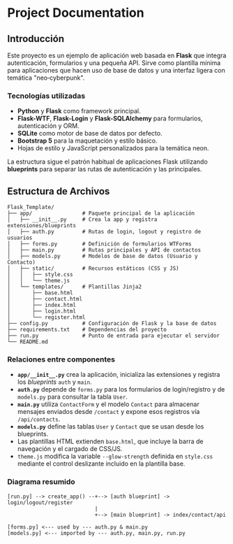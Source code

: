 # Project Documentation

## Introducción

Este proyecto es un ejemplo de aplicación web basada en **Flask** que integra autenticación, formularios y una pequeña API. Sirve como plantilla mínima para aplicaciones que hacen uso de base de datos y una interfaz ligera con temática "neo‑cyberpunk".

### Tecnologías utilizadas
- **Python** y **Flask** como framework principal.
- **Flask-WTF**, **Flask-Login** y **Flask-SQLAlchemy** para formularios, autenticación y ORM.
- **SQLite** como motor de base de datos por defecto.
- **Bootstrap 5** para la maquetación y estilo básico.
- Hojas de estilo y JavaScript personalizados para la temática neon.

La estructura sigue el patrón habitual de aplicaciones Flask utilizando **blueprints** para separar las rutas de autenticación y las principales.

## Estructura de Archivos

```
Flask_Template/
├── app/                # Paquete principal de la aplicación
│   ├── __init__.py     # Crea la app y registra extensiones/blueprints
│   ├── auth.py         # Rutas de login, logout y registro de usuarios
│   ├── forms.py        # Definición de formularios WTForms
│   ├── main.py         # Rutas principales y API de contactos
│   ├── models.py       # Modelos de base de datos (Usuario y Contacto)
│   ├── static/         # Recursos estáticos (CSS y JS)
│   │   ├── style.css
│   │   └── theme.js
│   └── templates/      # Plantillas Jinja2
│       ├── base.html
│       ├── contact.html
│       ├── index.html
│       ├── login.html
│       └── register.html
├── config.py           # Configuración de Flask y la base de datos
├── requirements.txt    # Dependencias del proyecto
├── run.py              # Punto de entrada para ejecutar el servidor
└── README.md
```

### Relaciones entre componentes

- **`app/__init__.py`** crea la aplicación, inicializa las extensiones y registra los *blueprints* `auth` y `main`.
- **`auth.py`** depende de `forms.py` para los formularios de login/registro y de `models.py` para consultar la tabla `User`.
- **`main.py`** utiliza `ContactForm` y el modelo `Contact` para almacenar mensajes enviados desde `/contact` y expone esos registros vía `/api/contacts`.
- **`models.py`** define las tablas `User` y `Contact` que se usan desde los blueprints.
- Las plantillas HTML extienden `base.html`, que incluye la barra de navegación y el cargado de CSS/JS.
- `theme.js` modifica la variable `--glow-strength` definida en `style.css` mediante el control deslizante incluido en la plantilla base.

### Diagrama resumido

```
[run.py] --> create_app() --+--> [auth blueprint] -> login/logout/register
                            |
                            +--> [main blueprint] -> index/contact/api

[forms.py] <--- used by --- auth.py & main.py
[models.py] <--- imported by --- auth.py, main.py, run.py
```

